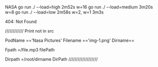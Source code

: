 









NASA
go run ./ --load=high          2m52s   w=16
go run ./ --load=medium         3m20s  w=8
go run ./ --load=low          2m58s  w=2, w=1 3m3s

<!DOCTYPE html>
404: Not Found

////////////
Print not in src

PodName =='Nasa Pictures'
Filename =='img-1.png'
Dirname==

Fpath =/file.mp3
filePath

Dirpath =/root/dirname
DirPath
///////////////////





